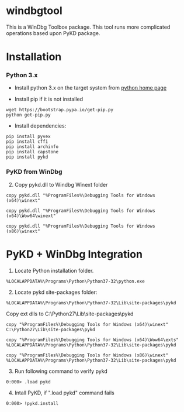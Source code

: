 # windbgtool

This is a WinDbg Toolbox package. This tool runs more complicated operations based upon PyKD package.

# Installation
### Python 3.x

* Install python 3.x on the target system from [python home page](http://python.org)

* Install pip if it is not installed

```
wget https://bootstrap.pypa.io/get-pip.py
python get-pip.py
```

* Install dependencies:

```
pip install pyvex
pip install cffi
pip install archinfo
pip install capstone
pip install pykd
```

### PyKD from WinDbg
   
2. Copy pykd.dll to Windbg Winext folder

```
copy pykd.dll "%ProgramFiles%\Debugging Tools for Windows (x64)\winext"
```

```
copy pykd.dll "%ProgramFiles%\Debugging Tools for Windows (x64)\Wow64\winext"
```

```
copy pykd.dll "%ProgramFiles%\Debugging Tools for Windows (x86)\winext"
```

# PyKD + WinDbg Integration

1. Locate Python installation folder.

```
%LOCALAPPDATA%\Programs\Python\Python37-32\python.exe
```

2. Locate pykd site-packages folder:

```
%LOCALAPPDATA%\Programs\Python\Python37-32\Lib\site-packages\pykd
```

Copy ext dlls to C:\Python27\Lib\site-packages\pykd

```
copy "%ProgramFiles%\Debugging Tools for Windows (x64)\winext" C:\Python27\Lib\site-packages\pykd
```

```
copy "%ProgramFiles%\Debugging Tools for Windows (x64)\Wow64\exts" %LOCALAPPDATA%\Programs\Python\Python37-32\Lib\site-packages\pykd
```


```
copy "%ProgramFiles%\Debugging Tools for Windows (x86)\winext" %LOCALAPPDATA%\Programs\Python\Python37-32\Lib\site-packages\pykd
```

3. Run following command to verify pykd

```
0:000> .load pykd
```

4. Intall PyKD, if ".load pykd" command fails

```
0:000> !pykd.install
```
